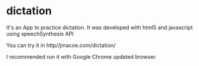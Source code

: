 # dictation
It's an App to practice dictation. It was developed with html5 and javascript using speechSynthesis API

You can try it in http//jmacoe.com/dictation/

I recommended run it with Google Chrome updated browser.
